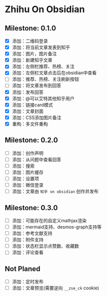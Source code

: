 # Zhihu On Obsidian

## Milestone: 0.1.0

- [x] 添加：二维码登录
- [x] 添加：将当前文章发表到知乎
- [x] 添加：图片，图片备注
- [x] 添加：新建知乎文章
- [x] 添加：左侧栏推荐、热榜、关注
- [x] 添加：左侧栏文章点击后在obsidian中查看
- [ ] 添加：推荐、热榜、关注刷新按钮
- [ ] 添加：将文章发布到回答
- [x] 添加：发布回答
- [x] 添加：@可以艾特其他知乎用户
- [x] 添加：链接card模式
- [x] 添加：文章封面
- [x] 添加：CSS添加图片备注
- [x] 重构：多文件重构

## Milestone: 0.2.0

- [ ] 添加：创作声明
- [ ] 添加：从问题中查看回答
- [ ] 添加：搜索
- [ ] 添加：图片缓存
- [ ] 添加：设置项
- [ ] 添加：微信登录
- [ ] 添加：文章由 `知乎 on obsidian` 创作并发布

## Milestone: 0.3.0

- [ ] 添加：可能存在的自定义mathjax渲染
- [ ] 添加：mermaid支持、desmos-graph支持等
- [ ] 添加：参考文献支持
- [ ] 添加：附件支持
- [ ] 添加：状态栏显示点赞数、收藏数
- [ ] 添加：评论查看

## Not Planed

- [ ] 添加：定时发布
- [ ] 添加：文章预览(需要逆向 `__zse_ck` cookie)
